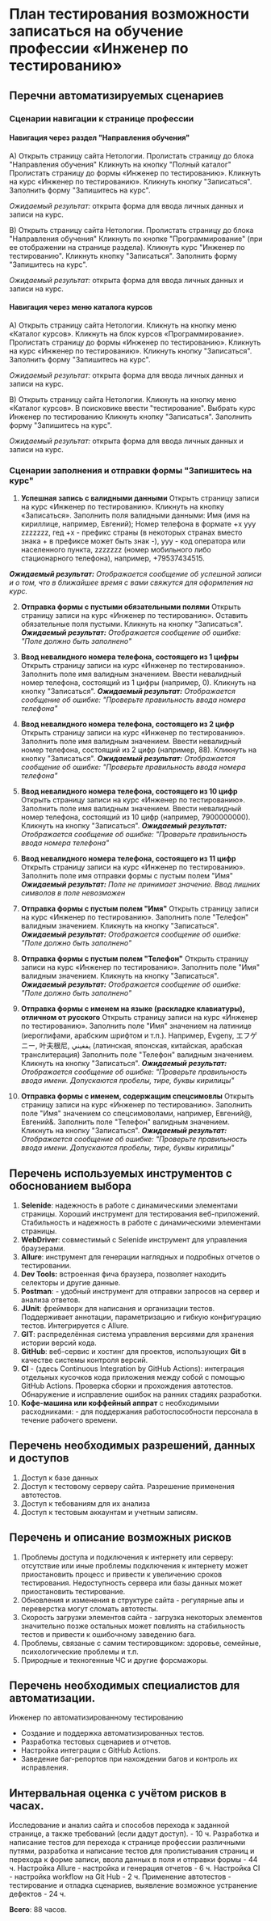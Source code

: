  # План тестирования возможности записаться на обучение профессии «Инженер по тестированию»
 
 ## Перечни автоматизируемых сценариев

 ### Сценарии навигации к странице профессии

#### Навигация через раздел "Направления обучения"
A)
Открыть страницу сайта Нетологии.
Пролистать страницу до блока "Направления обучения"
Кликнуть на кнопку "Полный каталог"
Пролистать страницу до формы «Инженер по тестированию».
Кликнуть на курс «Инженер по тестированию».
Кликнуть кнопку "Записаться".
Заполнить форму "Запишитесь на курс".

*Ожидаемый результат:* открыта форма для ввода личных данных и записи на курс.

B)
Открыть страницу сайта Нетологии.
Пролистать страницу до блока "Направления обучения"
Кликнуть по кнопке "Программирование" (при ее отображении на странице раздела).
Кликнуть курс "Инженер по тестированию".
Кликнуть кнопку "Записаться".
Заполнить форму "Запишитесь на курс".

*Ожидаемый результат:* открыта форма для ввода личных данных и записи на курс.


#### Навигация через меню каталога курсов

A)
Открыть страницу сайта Нетологии.
Кликнуть на кнопку меню «Каталог курсов».
Кликнуть на блок курсов «Программирование».
Пролистать страницу до формы «Инженер по тестированию».
Кликнуть на курс «Инженер по тестированию».
Кликнуть кнопку "Записаться".
Заполнить форму "Запишитесь на курс".

*Ожидаемый результат:* открыта форма для ввода личных данных и записи на курс.

B)
Открыть страницу сайта Нетологии.
Кликнуть на кнопку меню «Каталог курсов».
В поисковике ввести "тестирование".
Выбрать курс Инженер по тестированию
Кликнуть кнопку "Записаться".
Заполнить форму "Запишитесь на курс".

*Ожидаемый результат:* открыта форма для ввода личных данных и записи на курс.


### Сценарии заполнения и отправки формы "Запишитесь на курс"

1. **Успешная запись с валидными данными**
Открыть страницу записи на курс «Инженер по тестированию».
Кликнуть на кнопку «Записаться».
Заполнить поля валидными данными:
Имя (имя на кириллице, например, Евгений);
Номер телефона в формате +x yyy zzzzzzz, гед +x - префикс страны (в некоторых странах вместо знака + в префиксе может быть знак -), yyy - код оператора или населенного пункта, zzzzzzz (номер мобильного либо стационарного телефона), например, +79537434515.

*__Ожидаемый результат:__ Отображается сообщение об успешной записи и о том, что в ближайшее время с вами свяжутся для оформления на курс.* 

2. **Отправка формы с пустыми обязательными полями**
Открыть страницу записи на курс «Инженер по тестированию».
Оставить обязательные поля пустыми.
Кликнуть на кнопку "Записаться".
*__Ожидаемый результат:__ Отображается сообщение об ошибке: "Поле должно быть заполнено"*

3. **Ввод невалидного номера телефона, состоящего из 1 цифры**
Открыть страницу записи на курс «Инженер по тестированию».
Заполнить поле имя валидным значением.
Ввести невалидный номер телефона, состоящий из 1 цифры (например, 0).
Кликнуть на кнопку "Записаться".
*__Ожидаемый результат:__ Отображается сообщение об ошибке: "Проверьте правильность ввода номера телефона"*

4. **Ввод невалидного номера телефона, состоящего из 2 цифр**
Открыть страницу записи на курс «Инженер по тестированию».
Заполнить поле имя валидным значением.
Ввести невалидный номер телефона, состоящий из 2 цифр (например, 88).
Кликнуть на кнопку "Записаться".
*__Ожидаемый результат:__ Отображается сообщение об ошибке: "Проверьте правильность ввода номера телефона"*

5. **Ввод невалидного номера телефона, состоящего из 10 цифр**
Открыть страницу записи на курс «Инженер по тестированию».
Заполнить поле имя валидным значением.
Ввести невалидный номер телефона, состоящий из 10 цифр (например, 7900000000).
Кликнуть на кнопку "Записаться".
*__Ожидаемый результат:__ Отображается сообщение об ошибке: "Проверьте правильность ввода номера телефона"*

6. **Ввод невалидного номера телефона, состоящего из 11 цифр**
Открыть страницу записи на курс «Инженер по тестированию».
Заполнить поле имя отправки формы с пустым полем "Имя"
*__Ожидаемый результат:__ Поле не принимает значение. Ввод лишних символов в поле невозможен*

7. **Отправка формы с пустым полем "Имя"**
Открыть страницу записи на курс «Инженер по тестированию».
Заполнить поле "Телефон" валидным значением.
Кликнуть на кнопку "Записаться".
*__Ожидаемый результат:__ Отображается сообщение об ошибке: "Поле должно быть заполнено"*

8. **Отправка формы с пустым полем "Телефон"**
Открыть страницу записи на курс «Инженер по тестированию».
Заполнить поле "Имя" валидным значением.
Кликнуть на кнопку "Записаться".
*__Ожидаемый результат:__ Отображается сообщение об ошибке: "Поле должно быть заполнено"*

9. **Отправка формы с именем на языке (раскладке клавиатуры), отличном от русского**
Открыть страницу записи на курс «Инженер по тестированию».
Заполнить поле "Имя" значением на латинице (иероглифами, арабским шрифтом и т.п.). Например, Evgeny, エフゲニー, 叶夫根尼, يفغيني (латинская, японская, китайская, арабская транслитерация)
Заполнить поле "Телефон" валидным значением.
Кликнуть на кнопку "Записаться".
*__Ожидаемый результат:__ Отображается сообщение об ошибке: "Проверьте правильность ввода имени. Допускаются пробелы, тире, буквы кирилицы"*

10. **Отправка формы с именем, содержащим спецсимовлы**
Открыть страницу записи на курс «Инженер по тестированию».
Заполнить поле "Имя" значением со спецсимоволами, например, Евгений@, Евгений&.
Заполнить поле "Телефон" валидным значением.
Кликнуть на кнопку "Записаться".
*__Ожидаемый результат:__ Отображается сообщение об ошибке: "Проверьте правильность ввода имени. Допускаются пробелы, тире, буквы кирилицы"*


## Перечень используемых инструментов с обоснованием выбора

1. **Selenide**: надежность в работе с динамическими элементами страницы. Хороший инструмент для тестирования веб-приложений.
Стабильность и надежность в работе с динамическими элементами страницы.
2. **WebDriver**: совместимый с Selenide инструмент для управления браузерами.
3. **Allure**: инструмент для генерации наглядных и подробных отчетов о тестировании.
4. **Dev Tools:** встроенная фича браузера, позволяет находить селекторы и другие данные.
5. **Postman**: - удобный инструмент для отправки запросов на сервер и анализа ответов.
6. **JUnit**: фреймворк для написания и организации тестов. Поддерживает аннотации, параметризацию и гибкую конфигурацию тестов. Интегрируется с Allure.
7. **GIT**: распределённая система управления версиями для хранения истории версий кода. 
8. **GitHub**: веб-сервис и хостинг для проектов, использующих **Git** в качестве системы контроля версий. 
9. **CI** - (здесь Continuous Integration by GitHub Actions): интеграция отдельных кусочков кода приложения между собой с помощью GitHub Actions. Проверка сборки  и прохождения автотестов. Обнаружение и исправление ошибок на ранних стадиях разработки.
10. **Кофе-машина или коффейный аппрат** с необходимыми расходниками: - для поддержания работоспособности персонала в течение рабочего времени.


## Перечень необходимых разрешений, данных и доступов

1. Доступ к базе данных 
2. Доступ к тестовому серверу сайта. Разрешение применения автотестов.
3. Доступ к тебованиям для их анализа
4. Доступ к тестовым аккаунтам и учетным записям.


## Перечень и описание возможных рисков

1. Проблемы доступа и подключения к интернету или серверу: отсутствие или иные проблемы подключения к интернету может приостановить процесс и привести к увеличению сроков тестирования. Недоступность сервера или базы данных может приостановить  тестирование.
2. Обновления и изменения в структуре сайта - регулярные апы и переверстка могут сломать автотесты.
3. Скорость загрузки элементов сайта - загрузка некоторых элементов значительно позже остальных может повлиять на стабильность тестов и привести к ошибочному заведению бага.
4. Проблемы, связаные с самим тестировщиком: здоровье, семейные, психологические проблемы и т.п.
5. Природные и техногенные ЧС и другие форсмажоры.


## Перечень необходимых специалистов для автоматизации.

Инженер по автоматизированному тестированию
- Создание и поддержка автоматизированных тестов.
- Разработка тестовых сценариев и отчетов.
- Настройка интеграции c GitHub Actions.
- Заведение баг-репортов при нахождении багов и контроль их исправления.


## Интервальная оценка с учётом рисков в часах.

Исследование и анализ сайта и способов перехода к заданной странице, а также требований (если дадут доступ). - 10 ч.
Разработка и написание тестов для перехода к странице профессии различными путями, разработка и  написание тестов для пролистывания страниц и перехода к форме записи, ввола данных в поля и отправки формы - 44 ч.
Настройка Allure - настройка и генерация отчетов - 6 ч.
Настройка CI - настройка workflow на Git Hub - 2 ч.
Применение автотестов - тестирование и отладка сценариев, выявление возможное устранение дефектов - 24 ч. 

**Всего**: 88 часов.
